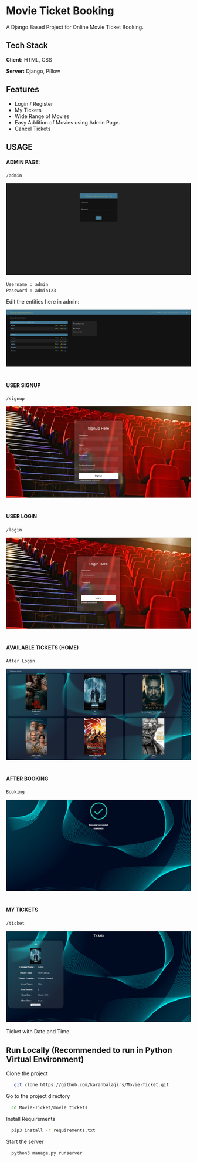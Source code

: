 
# Movie Ticket Booking

A Django Based Project for Online Movie Ticket Booking.


## Tech Stack

**Client:** HTML, CSS

**Server:** Django, Pillow


## Features

- Login / Register
- My Tickets
- Wide Range of Movies 
- Easy Addition of Movies using Admin Page.
- Cancel Tickets


## USAGE

#### ADMIN PAGE:

``/admin``

![Admin Screenshot](https://raw.githubusercontent.com/karanbalajirs/Movie-Ticket/master/movie_tickets/Assets/Screenshot%20from%202024-04-28%2009-01-29.png)

```bash
Username : admin
Password : admin123
```
Edit the entities here in admin:

![Admin Screenshot](https://raw.githubusercontent.com/karanbalajirs/Movie-Ticket/master/movie_tickets/Assets/Screenshot%20from%202024-04-28%2009-02-17.png)

#
#### USER SIGNUP

``/signup``

![Signup](https://raw.githubusercontent.com/karanbalajirs/Movie-Ticket/master/movie_tickets/Assets/Screenshot%20from%202024-04-28%2009-05-59.png)

#
#### USER LOGIN

``/login``

![Login](https://raw.githubusercontent.com/karanbalajirs/Movie-Ticket/master/movie_tickets/Assets/Screenshot%20from%202024-04-28%2009-05-53.png)


#
#### AVAILABLE TICKETS (HOME)

``After Login``

![Home](https://github.com/karanbalajirs/Movie-Ticket/blob/master/movie_tickets/Assets/Screenshot%20from%202024-04-28%2009-04-37.png?raw=true)

#
#### AFTER BOOKING

``Booking``

![Booking](https://github.com/karanbalajirs/Movie-Ticket/blob/master/movie_tickets/Assets/Screenshot%20from%202024-04-28%2009-05-10.png?raw=true)

#
#### MY TICKETS

``/ticket``

![Tickets](https://github.com/karanbalajirs/Movie-Ticket/blob/master/movie_tickets/Assets/Screenshot%20from%202024-04-28%2009-05-45.png?raw=true)


Ticket with Date and Time.
## Run Locally (Recommended to run in Python Virtual Environment)

Clone the project

```bash
   git clone https://github.com/karanbalajirs/Movie-Ticket.git
```

Go to the project directory

```bash
  cd Movie-Ticket/movie_tickets
```

Install Requirements

```bash
  pip3 install -r requirements.txt
```

Start the server

```bash
  python3 manage.py runserver
```
